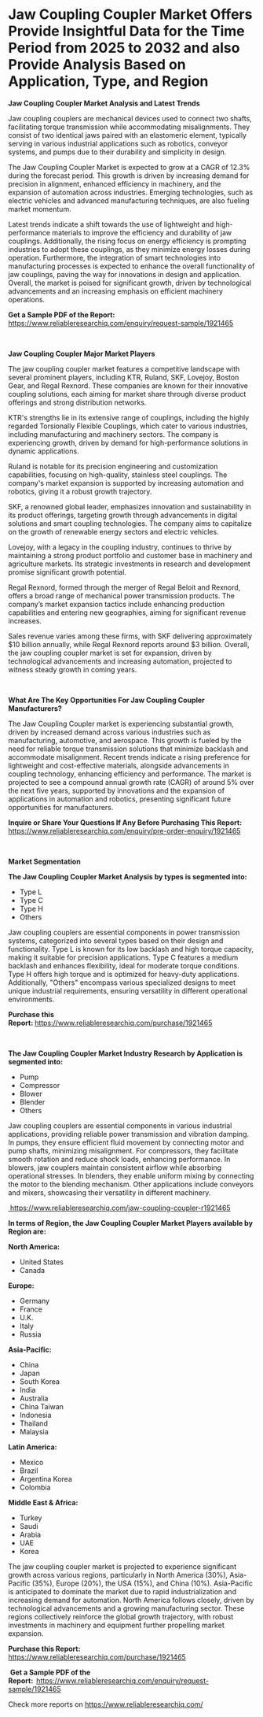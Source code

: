 <p><h1>Jaw Coupling Coupler Market Offers Provide Insightful Data for the Time Period from 2025 to 2032 and also Provide Analysis Based on Application, Type, and Region</h1></p><p><strong>Jaw Coupling Coupler Market Analysis and Latest Trends</strong></p>
<p><p>Jaw coupling couplers are mechanical devices used to connect two shafts, facilitating torque transmission while accommodating misalignments. They consist of two identical jaws paired with an elastomeric element, typically serving in various industrial applications such as robotics, conveyor systems, and pumps due to their durability and simplicity in design.</p><p>The Jaw Coupling Coupler Market is expected to grow at a CAGR of 12.3% during the forecast period. This growth is driven by increasing demand for precision in alignment, enhanced efficiency in machinery, and the expansion of automation across industries. Emerging technologies, such as electric vehicles and advanced manufacturing techniques, are also fueling market momentum.</p><p>Latest trends indicate a shift towards the use of lightweight and high-performance materials to improve the efficiency and durability of jaw couplings. Additionally, the rising focus on energy efficiency is prompting industries to adopt these couplings, as they minimize energy losses during operation. Furthermore, the integration of smart technologies into manufacturing processes is expected to enhance the overall functionality of jaw couplings, paving the way for innovations in design and application. Overall, the market is poised for significant growth, driven by technological advancements and an increasing emphasis on efficient machinery operations.</p></p>
<p><strong>Get a Sample PDF of the Report:&nbsp;</strong> <a href="https://www.reliableresearchiq.com/enquiry/request-sample/1921465?utm_campaign=2789&utm_medium=2&utm_source=Github&utm_content=ia&utm_term=01032025&utm_id=jaw-coupling-coupler">https://www.reliableresearchiq.com/enquiry/request-sample/1921465</a></p>
<p>&nbsp;</p>
<p><strong>Jaw Coupling Coupler Major Market Players</strong></p>
<p><p>The jaw coupling coupler market features a competitive landscape with several prominent players, including KTR, Ruland, SKF, Lovejoy, Boston Gear, and Regal Rexnord. These companies are known for their innovative coupling solutions, each aiming for market share through diverse product offerings and strong distribution networks.</p><p>KTR's strengths lie in its extensive range of couplings, including the highly regarded Torsionally Flexible Couplings, which cater to various industries, including manufacturing and machinery sectors. The company is experiencing growth, driven by demand for high-performance solutions in dynamic applications.</p><p>Ruland is notable for its precision engineering and customization capabilities, focusing on high-quality, stainless steel couplings. The company's market expansion is supported by increasing automation and robotics, giving it a robust growth trajectory.</p><p>SKF, a renowned global leader, emphasizes innovation and sustainability in its product offerings, targeting growth through advancements in digital solutions and smart coupling technologies. The company aims to capitalize on the growth of renewable energy sectors and electric vehicles.</p><p>Lovejoy, with a legacy in the coupling industry, continues to thrive by maintaining a strong product portfolio and customer base in machinery and agriculture markets. Its strategic investments in research and development promise significant growth potential.</p><p>Regal Rexnord, formed through the merger of Regal Beloit and Rexnord, offers a broad range of mechanical power transmission products. The company’s market expansion tactics include enhancing production capabilities and entering new geographies, aiming for significant revenue increases.</p><p>Sales revenue varies among these firms, with SKF delivering approximately $10 billion annually, while Regal Rexnord reports around $3 billion. Overall, the jaw coupling coupler market is set for expansion, driven by technological advancements and increasing automation, projected to witness steady growth in coming years.</p></p>
<p>&nbsp;</p>
<p><strong>What Are The Key Opportunities For Jaw Coupling Coupler Manufacturers?</strong></p>
<p><p>The Jaw Coupling Coupler market is experiencing substantial growth, driven by increased demand across various industries such as manufacturing, automotive, and aerospace. This growth is fueled by the need for reliable torque transmission solutions that minimize backlash and accommodate misalignment. Recent trends indicate a rising preference for lightweight and cost-effective materials, alongside advancements in coupling technology, enhancing efficiency and performance. The market is projected to see a compound annual growth rate (CAGR) of around 5% over the next five years, supported by innovations and the expansion of applications in automation and robotics, presenting significant future opportunities for manufacturers.</p></p>
<p><strong>Inquire or Share Your Questions If Any Before Purchasing This Report:</strong> <a href="https://www.reliableresearchiq.com/enquiry/pre-order-enquiry/1921465?utm_campaign=2789&utm_medium=2&utm_source=Github&utm_content=ia&utm_term=01032025&utm_id=jaw-coupling-coupler">https://www.reliableresearchiq.com/enquiry/pre-order-enquiry/1921465</a></p>
<p>&nbsp;</p>
<p><strong>Market Segmentation</strong></p>
<p><strong>The Jaw Coupling Coupler Market Analysis by types is segmented into:</strong></p>
<p><ul><li>Type L</li><li>Type C</li><li>Type H</li><li>Others</li></ul></p>
<p><p>Jaw coupling couplers are essential components in power transmission systems, categorized into several types based on their design and functionality. Type L is known for its low backlash and high torque capacity, making it suitable for precision applications. Type C features a medium backlash and enhances flexibility, ideal for moderate torque conditions. Type H offers high torque and is optimized for heavy-duty applications. Additionally, "Others" encompass various specialized designs to meet unique industrial requirements, ensuring versatility in different operational environments.</p></p>
<p><strong>Purchase this Report:&nbsp;</strong><a href="https://www.reliableresearchiq.com/purchase/1921465?utm_campaign=2789&utm_medium=2&utm_source=Github&utm_content=ia&utm_term=01032025&utm_id=jaw-coupling-coupler">https://www.reliableresearchiq.com/purchase/1921465</a></p>
<p>&nbsp;</p>
<p><strong>The Jaw Coupling Coupler Market Industry Research by Application is segmented into:</strong></p>
<p><ul><li>Pump</li><li>Compressor</li><li>Blower</li><li>Blender</li><li>Others</li></ul></p>
<p><p>Jaw coupling couplers are essential components in various industrial applications, providing reliable power transmission and vibration damping. In pumps, they ensure efficient fluid movement by connecting motor and pump shafts, minimizing misalignment. For compressors, they facilitate smooth rotation and reduce shock loads, enhancing performance. In blowers, jaw couplers maintain consistent airflow while absorbing operational stresses. In blenders, they enable uniform mixing by connecting the motor to the blending mechanism. Other applications include conveyors and mixers, showcasing their versatility in different machinery.</p></p>
<p><a href="https://www.reliableresearchiq.com/jaw-coupling-coupler-r1921465?utm_campaign=2789&utm_medium=2&utm_source=Github&utm_content=ia&utm_term=01032025&utm_id=jaw-coupling-coupler">&nbsp;https://www.reliableresearchiq.com/jaw-coupling-coupler-r1921465</a></p>
<p><strong>In terms of Region, the Jaw Coupling Coupler Market Players available by Region are:</strong></p>
<p>
    <p> <strong> North America: </strong>
        <ul>
            <li>United States</li>
            <li>Canada</li>
        </ul>
        </p> 
    <p> <strong> Europe: </strong>
        <ul>
            <li>Germany</li>
            <li>France</li>
            <li>U.K.</li>
            <li>Italy</li>
            <li>Russia</li>
        </ul>
        </p> 
    <p> <strong> Asia-Pacific: </strong>
        <ul>
            <li>China</li>
            <li>Japan</li>
            <li>South Korea</li>
            <li>India</li>
            <li>Australia</li>
            <li>China Taiwan</li>
            <li>Indonesia</li>
            <li>Thailand</li>
            <li>Malaysia</li>
        </ul>
        </p> 
    <p> <strong> Latin America: </strong>
        <ul>
            <li>Mexico</li>
            <li>Brazil</li>
            <li>Argentina Korea</li>
            <li>Colombia</li>
        </ul>
        </p> 
    <p> <strong> Middle East & Africa: </strong>
        <ul>
            <li>Turkey</li>
            <li>Saudi</li>
            <li>Arabia</li>
            <li>UAE</li>
            <li>Korea</li>
        </ul>
    </p>
    </p>
<p><p>The jaw coupling coupler market is projected to experience significant growth across various regions, particularly in North America (30%), Asia-Pacific (35%), Europe (20%), the USA (15%), and China (10%). Asia-Pacific is anticipated to dominate the market due to rapid industrialization and increasing demand for automation. North America follows closely, driven by technological advancements and a growing manufacturing sector. These regions collectively reinforce the global growth trajectory, with robust investments in machinery and equipment further propelling market expansion.</p></p>
<p><strong>Purchase this Report: </strong><a href="https://www.reliableresearchiq.com/purchase/1921465?utm_campaign=2789&utm_medium=2&utm_source=Github&utm_content=ia&utm_term=01032025&utm_id=jaw-coupling-coupler">https://www.reliableresearchiq.com/purchase/1921465</a></p>
<p>&nbsp;<strong>Get a Sample PDF of the Report:&nbsp;&nbsp;</strong><a href="https://www.reliableresearchiq.com/enquiry/request-sample/1921465?utm_campaign=2789&utm_medium=2&utm_source=Github&utm_content=ia&utm_term=01032025&utm_id=jaw-coupling-coupler">https://www.reliableresearchiq.com/enquiry/request-sample/1921465</a></p>
<p><strong></strong></p>
<p>Check more reports on <a href="https://www.reliableresearchiq.com/?utm_campaign=2789&utm_medium=2&utm_source=Github&utm_content=ia&utm_term=01032025&utm_id=jaw-coupling-coupler">https://www.reliableresearchiq.com/</a></p>